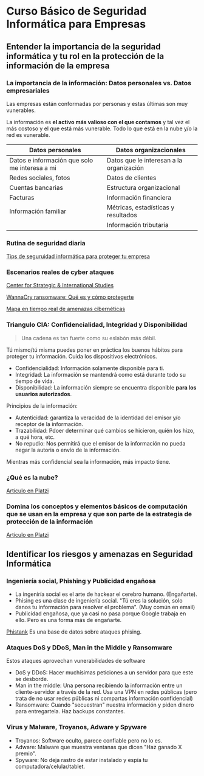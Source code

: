 # Curso Básico de Seguridad Informática para Empresas

## Entender la importancia de la seguridad informática y tu rol en la protección de la información de la empresa

### La importancia de la información: Datos personales vs. Datos empresariales

Las empresas están conformadas por personas y estas últimas son muy vunerables.

La información es **el activo más valioso con el que contamos** y tal vez el más costoso y el que está más vunerable. Todo lo que está en la nube y/o la red es vunerable.

| Datos personales                              | Datos organizacionales                   |
| --------------------------------------------- | ---------------------------------------- |
| Datos e información que solo me interesa a mi | Datos que le interesan a la organización |
| Redes sociales, fotos                         | Datos de clientes                        |
| Cuentas bancarias                             | Estructura organizacional                |
| Facturas                                      | Información financiera                   |
| Información familiar                          | Métricas, estadísticas y resultados      |
|                                               | Información tributaria                   |

### Rutina de seguridad diaria

[Tips de seguruidad informática para proteger tu empresa](https://www.youtube.com/watch?v=YMuhhCH_Gv8)

### Escenarios reales de cyber ataques

[Center for Strategic & International Studies](https://www.csis.org/)

[WannaCry ransomware: Qué es y cómo protegerte](https://www.youtube.com/watch?v=8w7eHVVAqI8)

[Mapa en tiempo real de amenazas cibernéticas](https://cybermap.kaspersky.com/es)

### Triangulo CIA: Confidencialidad, Integridad y Disponibilidad

> Una cadena es tan fuerte como su eslabón más débil.

Tú mismo/tú misma puedes poner en práctica los buenos hábitos para proteger tu información. Cuida los dispositivos electrónicos.

- Confidencialidad: Información solamente disponible para ti.
- Integridad: La información se mantendrá como está durante todo su tiempo de vida.
- Disponibilidad: La información siempre se encuentra disponible **para los usuarios autorizados**.

Principios de la información:

- Autenticidad: garantiza la veracidad de la identidad del emisor y/o receptor de la información.
- Trazabilidad: Pdoer determinar qué cambios se hicieron, quién los hizo, a qué hora, etc.
- No repudio: Nos permitirá que el emisor de la información no pueda negar la autoria o envío de la información.

Mientras más confidencial sea la información, más impacto tiene.

### ¿Qué es la nube?

[Artículo en Platzi](https://platzi.com/clases/1647-seguridad-empresas/22524-que-es-la-nube/)

### Domina los conceptos y elementos básicos de computación que se usan en la empresa y que son parte de la estrategia de protección de la información

[Artículo en Platzi](https://platzi.com/clases/1647-seguridad-empresas/21801-domina-los-conceptos-y-elementos-basicos-de-comput/)

## Identificar los riesgos y amenazas en Seguridad Informática

### Ingeniería social, Phishing y Publicidad engañosa

- La ingeniría social es el arte de hackear el cerebro humano. (Engañarte).
- Phising es una clase de ingeniería social. "Tú eres la solución, solo danos tu información para resolver el problema". (Muy común en email)
- Publicidad engañosa, que ya casi no pasa porque Google trabaja en ello. Pero es una forma más de engañarte.

[Phistank](https://www.phishtank.com/) Es una base de datos sobre ataques phising.

### Ataques DoS y DDoS, Man in the Middle y Ransomware

Estos ataques aprovechan vunerabilidades de software

- DoS y DDoS: Hacer muchísimas peticiones a un servidor para que este se desborde.
- Man in the middle: Una persona recibiendo la información entre un cliente-servidor a través de la red. Usa una VPN en redes públicas (pero trata de no usar redes públicas ni compartas información confidencial)
- Ransomware: Cuando "secuestran" nuestra información y piden dinero para entregartela. Haz backups constantes.

### Virus y Malware, Troyanos, Adware y Spyware

- Troyanos: Software oculto, parece confiable pero no lo es.
- Adware: Malware que muestra ventanas que dicen "Haz ganado X premio".
- Spyware: No deja rastro de estar instalado y espía tu computadora/celular/tablet.
